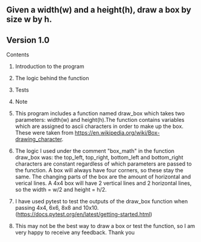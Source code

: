 ## Given a width(w) and a height(h), draw a box by size w by h.

## Version 1.0

Contents

1. Introduction to the program 
2. The logic behind the function
3. Tests 
4. Note

1. This program includes a function named draw_box which takes two parameters: width(w) and height(h).The function contains variables which are assigned to ascii characters in order to make up the box. These were taken from https://en.wikipedia.org/wiki/Box-drawing_character. 


2. The logic I used under the comment "box_math" in the function draw_box was: the top_left, top_right, bottom_left and bottom_right characters are constant regardless of which parameters are passed to the function. A box will always have four corners, so these stay the same. The changing parts of the box are the amount of horizontal and verical lines. A 4x4 box will have 2 vertical lines and 2 horizontal lines, so the width = w/2 and height = h/2. 

3. I have used pytest to test the outputs of the draw_box function when passing 4x4, 6x6, 8x8 and 10x10. (https://docs.pytest.org/en/latest/getting-started.html)

4. This may not be the best way to draw a box or test the function, so I am very happy to receive any feedback. Thank you 
